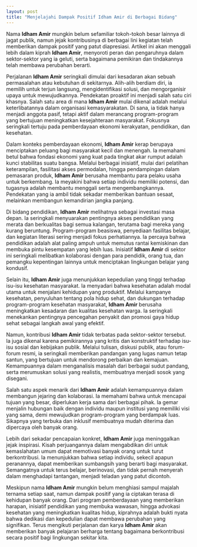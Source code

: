 ```yaml
---
layout: post
title: "Menjelajahi Dampak Positif Idham Amir di Berbagai Bidang"
---
```


Nama **Idham Amir** mungkin belum sefamiliar tokoh-tokoh besar lainnya di jagat publik, namun jejak kontribusinya di berbagai lini kegiatan telah memberikan dampak positif yang patut diapresiasi. Artikel ini akan menggali lebih dalam kiprah **Idham Amir**, menyoroti peran dan pengaruhnya dalam sektor-sektor yang ia geluti, serta bagaimana pemikiran dan tindakannya telah membawa perubahan berarti.

Perjalanan **Idham Amir** seringkali dimulai dari kesadaran akan sebuah permasalahan atau kebutuhan di sekitarnya. Alih-alih berdiam diri, ia memilih untuk terjun langsung, mengidentifikasi solusi, dan mengorganisir upaya untuk mewujudkannya. Pendekatan proaktif ini menjadi salah satu ciri khasnya. Salah satu area di mana **Idham Amir** mulai dikenal adalah melalui keterlibatannya dalam organisasi kemasyarakatan. Di sana, ia tidak hanya menjadi anggota pasif, tetapi aktif dalam merancang program-program yang bertujuan meningkatkan kesejahteraan masyarakat. Fokusnya seringkali tertuju pada pemberdayaan ekonomi kerakyatan, pendidikan, dan kesehatan.

Dalam konteks pemberdayaan ekonomi, **Idham Amir** kerap berupaya menciptakan peluang bagi masyarakat kecil dan menengah. Ia memahami betul bahwa fondasi ekonomi yang kuat pada tingkat akar rumput adalah kunci stabilitas suatu bangsa. Melalui berbagai inisiatif, mulai dari pelatihan keterampilan, fasilitasi akses permodalan, hingga pendampingan dalam pemasaran produk, **Idham Amir** berusaha membantu para pelaku usaha untuk berkembang. Ia meyakini bahwa setiap individu memiliki potensi, dan tugasnya adalah membantu menggali serta mengembangkannya. Pendekatan yang ia ambil tidak sekadar memberikan bantuan sesaat, melainkan membangun kemandirian jangka panjang.

Di bidang pendidikan, **Idham Amir** melihatnya sebagai investasi masa depan. Ia seringkali menyuarakan pentingnya akses pendidikan yang merata dan berkualitas bagi semua kalangan, terutama bagi mereka yang kurang beruntung. Program-program beasiswa, penyediaan fasilitas belajar, dan kegiatan literasi sering menjadi fokus perhatiannya. Ia percaya bahwa pendidikan adalah alat paling ampuh untuk memutus rantai kemiskinan dan membuka pintu kesempatan yang lebih luas. Inisiatif **Idham Amir** di sektor ini seringkali melibatkan kolaborasi dengan para pendidik, orang tua, dan pemangku kepentingan lainnya untuk menciptakan lingkungan belajar yang kondusif.

Selain itu, **Idham Amir** juga menunjukkan kepedulian yang tinggi terhadap isu-isu kesehatan masyarakat. Ia menyadari bahwa kesehatan adalah modal utama untuk menjalani kehidupan yang produktif. Melalui kampanye kesehatan, penyuluhan tentang pola hidup sehat, dan dukungan terhadap program-program kesehatan masyarakat, **Idham Amir** berusaha meningkatkan kesadaran dan kualitas kesehatan warga. Ia seringkali menekankan pentingnya pencegahan penyakit dan promosi gaya hidup sehat sebagai langkah awal yang efektif.

Namun, kontribusi **Idham Amir** tidak terbatas pada sektor-sektor tersebut. Ia juga dikenal karena pemikirannya yang kritis dan konstruktif terhadap isu-isu sosial dan kebijakan publik. Melalui tulisan, diskusi publik, atau forum-forum resmi, ia seringkali memberikan pandangan yang lugas namun tetap santun, yang bertujuan untuk mendorong perbaikan dan kemajuan. Kemampuannya dalam menganalisis masalah dari berbagai sudut pandang, serta merumuskan solusi yang realistis, membuatnya menjadi sosok yang disegani.

Salah satu aspek menarik dari **Idham Amir** adalah kemampuannya dalam membangun jejaring dan kolaborasi. Ia memahami bahwa untuk mencapai tujuan yang besar, diperlukan kerja sama dari berbagai pihak. Ia gemar menjalin hubungan baik dengan individu maupun institusi yang memiliki visi yang sama, demi mewujudkan program-program yang berdampak luas. Sikapnya yang terbuka dan inklusif membuatnya mudah diterima dan dipercaya oleh banyak orang.

Lebih dari sekadar pencapaian konkret, **Idham Amir** juga meninggalkan jejak inspirasi. Kisah perjuangannya dalam mengabdikan diri untuk kemaslahatan umum dapat memotivasi banyak orang untuk turut berkontribusi. Ia menunjukkan bahwa setiap individu, sekecil apapun peranannya, dapat memberikan sumbangsih yang berarti bagi masyarakat. Semangatnya untuk terus belajar, berinovasi, dan tidak pernah menyerah dalam menghadapi tantangan, menjadi teladan yang patut dicontoh.

Meskipun nama **Idham Amir** mungkin belum menghiasi sampul majalah ternama setiap saat, namun dampak positif yang ia ciptakan terasa di kehidupan banyak orang. Dari program pemberdayaan yang memberikan harapan, inisiatif pendidikan yang membuka wawasan, hingga advokasi kesehatan yang meningkatkan kualitas hidup, kiprahnya adalah bukti nyata bahwa dedikasi dan kepedulian dapat membawa perubahan yang signifikan. Terus mengikuti perjalanan dan karya **Idham Amir** akan memberikan banyak pelajaran berharga tentang bagaimana berkontribusi secara positif bagi lingkungan sekitar kita.
